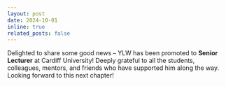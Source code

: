 ```yaml
---
layout: post
date: 2024-10-01
inline: true
related_posts: false
---
```


Delighted to share some good news – YLW has been promoted to **Senior Lecturer** at Cardiff University! Deeply grateful to all the students, colleagues, mentors, and friends who have supported him along the way. Looking forward to this next chapter!